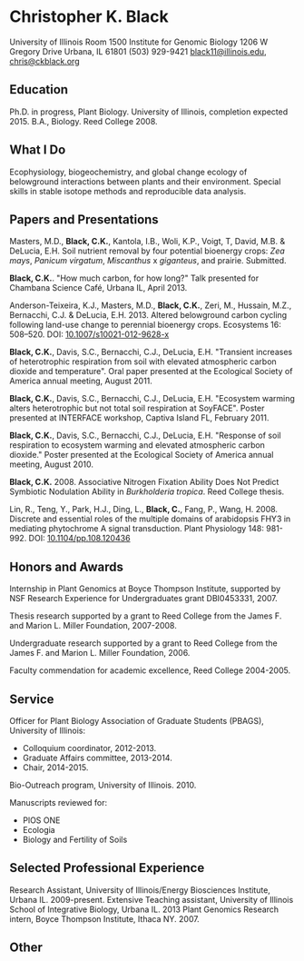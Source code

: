 
# Christopher K. Black

University of Illinois 
Room 1500 Institute for Genomic Biology
1206 W Gregory Drive
Urbana, IL 61801
(503) 929-9421
black11@illinois.edu, chris@ckblack.org

## Education
Ph.D. in progress, Plant Biology. University of Illinois, completion expected 2015.
B.A., Biology. Reed College 2008.

## What I Do
Ecophysiology, biogeochemistry, and global change ecology of belowground interactions between plants and their environment. Special skills in stable isotope methods and reproducible data analysis.

## Papers and Presentations

Masters, M.D., **Black, C.K.**, Kantola, I.B., Woli, K.P., Voigt, T, David, M.B. & DeLucia, E.H. Soil nutrient removal by four potential bioenergy crops: *Zea mays*, *Panicum virgatum*, *Miscanthus* x *giganteus*, and prairie. Submitted.

**Black, C.K.**. "How much carbon, for how long?" Talk presented for Chambana Science Café, Urbana IL, April 2013.

Anderson-Teixeira, K.J., Masters, M.D., **Black, C.K.**, Zeri, M., Hussain, M.Z., Bernacchi, C.J. & DeLucia, E.H. 2013. Altered belowground carbon cycling following land-use change to perennial bioenergy crops. Ecosystems 16: 508–520. DOI: [10.1007/s10021-012-9628-x](http://dx.doi.org/10.1007/s10021-012-9628-x)

**Black, C.K.**, Davis, S.C., Bernacchi, C.J., DeLucia, E.H. "Transient increases of heterotrophic respiration from soil with elevated atmospheric carbon dioxide and temperature". Oral paper presented at the Ecological Society of America annual meeting, August 2011.

**Black, C.K.**, Davis, S.C., Bernacchi, C.J., DeLucia, E.H. "Ecosystem warming alters heterotrophic but not total soil respiration at SoyFACE". Poster presented at INTERFACE workshop, Captiva Island FL, February 2011.

**Black, C.K.**, Davis, S.C., Bernacchi, C.J., DeLucia, E.H. "Response of soil respiration to ecosystem warming and elevated atmospheric carbon dioxide." Poster presented at the Ecological Society of America annual meeting, August 2010.

**Black, C.K.** 2008. Associative Nitrogen Fixation Ability Does Not Predict Symbiotic Nodulation Ability in *Burkholderia tropica*. Reed College thesis.

Lin, R., Teng, Y., Park, H.J., Ding, L., **Black, C.**, Fang, P., Wang, H. 2008. Discrete and essential roles of the multiple domains of arabidopsis FHY3 in mediating phytochrome A signal transduction. Plant Physiology 148: 981-992. DOI: [10.​1104/​pp.​108.​120436](http:/​/​dx.​doi.​org/​10.​1104/​pp.​108.​120436)


## Honors and Awards

Internship in Plant Genomics at Boyce Thompson Institute, supported by NSF Research Experience for Undergraduates grant DBI0453331, 2007. 

Thesis research supported by a grant to Reed College from the James F. and Marion L. Miller Foundation, 2007-2008.

Undergraduate research supported by a grant to Reed College from the James F. and Marion L. Miller Foundation, 2006.

Faculty commendation for academic excellence, Reed College 2004-2005.

## Service

Officer for Plant Biology Association of Graduate Students (PBAGS), University of Illinois:

* Colloquium coordinator, 2012-2013.
* Graduate Affairs committee, 2013-2014.
* Chair, 2014-2015.

Bio-Outreach program, University of Illinois. 2010.

Manuscripts reviewed for:

* PlOS ONE 
* Ecologia
* Biology and Fertility of Soils

## Selected Professional Experience

Research Assistant, University of Illinois/Energy Biosciences Institute, Urbana IL. 2009-present. Extensive 
Teaching assistant, University of Illinois School of Integrative Biology, Urbana IL. 2013
Plant Genomics Research intern, Boyce Thompson Institute, Ithaca NY. 2007.

## Other
